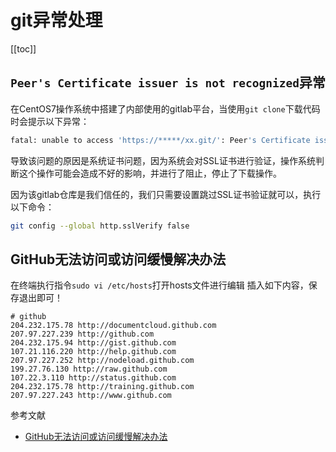 # git异常处理

[[toc]]

## `Peer's Certificate issuer is not recognized`异常


在CentOS7操作系统中搭建了内部使用的gitlab平台，当使用`git clone`下载代码时会提示以下异常：

```sh
fatal: unable to access 'https://*****/xx.git/': Peer's Certificate issuer is not recognized.
```

导致该问题的原因是系统证书问题，因为系统会对SSL证书进行验证，操作系统判断这个操作可能会造成不好的影响，并进行了阻止，停止了下载操作。

因为该gitlab仓库是我们信任的，我们只需要设置跳过SSL证书验证就可以，执行以下命令：

```sh
git config --global http.sslVerify false
```

## GitHub无法访问或访问缓慢解决办法

在终端执行指令`sudo vi /etc/hosts`打开hosts文件进行编辑 插入如下内容，保存退出即可！

```
# github
204.232.175.78 http://documentcloud.github.com
207.97.227.239 http://github.com
204.232.175.94 http://gist.github.com
107.21.116.220 http://help.github.com
207.97.227.252 http://nodeload.github.com
199.27.76.130 http://raw.github.com
107.22.3.110 http://status.github.com
204.232.175.78 http://training.github.com
207.97.227.243 http://www.github.com
```

参考文献

- [GitHub无法访问或访问缓慢解决办法
](https://cloud.tencent.com/developer/article/1036704)
